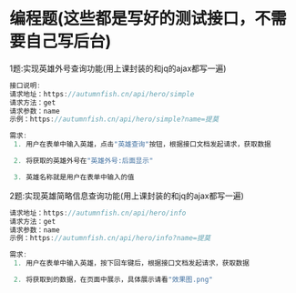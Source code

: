 # 编程题(这些都是写好的测试接口，不需要自己写后台)

1题:实现英雄外号查询功能(用上课封装的和jq的ajax都写一遍)

```js
接口说明:
请求地址：https://autumnfish.cn/api/hero/simple
请求方法：get
请求参数：name
示例：https://autumnfish.cn/api/hero/simple?name=提莫

需求:
 1. 用户在表单中输入英雄，点击"英雄查询"按钮，根据接口文档发起请求，获取数据

 2. 将获取的英雄外号在"英雄外号:后面显示"

 3. 英雄名称就是用户在表单中输入的值

```
2题:实现英雄简略信息查询功能(用上课封装的和jq的ajax都写一遍)
```js
请求地址：https://autumnfish.cn/api/hero/info
请求方法：get
请求参数：name
示例：https://autumnfish.cn/api/hero/info?name=提莫

需求:
 1. 用户在表单中输入英雄，按下回车键后，根据接口文档发起请求，获取数据

 2. 将获取到的数据，在页面中展示，具体展示请看"效果图.png"

```

